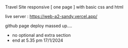 Travel Site responsive [ one page ] with basic css and html

live server : https://web-a2-sandy.vercel.app/

github page deploy massed up....
- no optional and extra section
- end at 5.35 pm 17/1/2024
